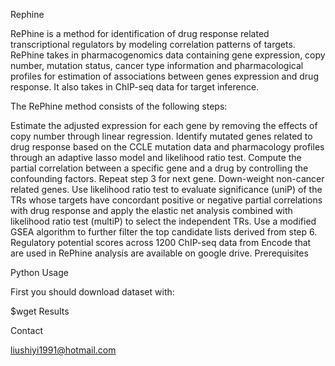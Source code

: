 Rephine

RePhine is a method for identification of drug response related transcriptional regulators by modeling correlation patterns of targets. RePhine takes in pharmacogenomics data containing gene expression, copy number, mutation status, cancer type information and pharmacological profiles for estimation of associations between genes expression and drug response. It also takes in ChIP-seq data for target inference.

The RePhine method consists of the following steps:

Estimate the adjusted expression for each gene by removing the effects of copy number through linear regression.
Identify mutated genes related to drug response based on the CCLE mutation data and pharmacology profiles through an adaptive lasso model and likelihood ratio test.
Compute the partial correlation between a specific gene and a drug by controlling the confounding factors.
Repeat step 3 for next gene.
Down-weight non-cancer related genes.
Use likelihood ratio test to evaluate significance (uniP) of the TRs whose targets have concordant positive or negative partial correlations with drug response and apply the elastic net analysis combined with likelihood ratio test (multiP) to select the independent TRs.
Use a modified GSEA algorithm to further filter the top candidate lists derived from step 6. Regulatory potential scores across 1200 ChIP-seq data from Encode that are used in RePhine analysis are available on google drive.
Prerequisites

Python
Usage

First you should download dataset with:

$wget 
Results

Contact

liushiyi1991@hotmail.com
